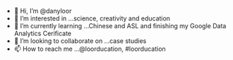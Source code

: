 - 👋 Hi, I’m @danyloor
- 👀 I’m interested in ...science, creativity and education
- 🌱 I’m currently learning ...Chinese and ASL and finishing my Google Data Analytics Cerificate
- 💞️ I’m looking to collaborate on ...case studies 
- 📫 How to reach me ...@loorducation, #loorducation

<!---
danyloor/danyloor is a ✨ special ✨ repository because its `README.md` (this file) appears on your GitHub profile.
You can click the Preview link to take a look at your changes.
--->

